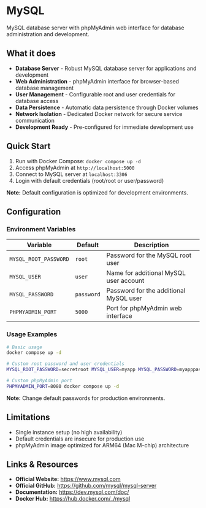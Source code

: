 # MySQL

MySQL database server with phpMyAdmin web interface for database administration and development.

## What it does

- **Database Server** - Robust MySQL database server for applications and development
- **Web Administration** - phpMyAdmin interface for browser-based database management
- **User Management** - Configurable root and user credentials for database access
- **Data Persistence** - Automatic data persistence through Docker volumes
- **Network Isolation** - Dedicated Docker network for secure service communication
- **Development Ready** - Pre-configured for immediate development use

## Quick Start

1. Run with Docker Compose: `docker compose up -d`
2. Access phpMyAdmin at `http://localhost:5000`
3. Connect to MySQL server at `localhost:3306`
4. Login with default credentials (root/root or user/password)

**Note:** Default configuration is optimized for development environments.

## Configuration

### Environment Variables

| Variable | Default | Description |
|----|---|----|
| `MYSQL_ROOT_PASSWORD` | `root` | Password for the MySQL root user |
| `MYSQL_USER` | `user` | Name for additional MySQL user account |
| `MYSQL_PASSWORD` | `password` | Password for the additional MySQL user |
| `PHPMYADMIN_PORT` | `5000` | Port for phpMyAdmin web interface |

### Usage Examples

```bash
# Basic usage
docker compose up -d

# Custom root password and user credentials
MYSQL_ROOT_PASSWORD=secretroot MYSQL_USER=myapp MYSQL_PASSWORD=myapppass docker compose up -d

# Custom phpMyAdmin port
PHPMYADMIN_PORT=8080 docker compose up -d
```

**Note:** Change default passwords for production environments.

## Limitations

- Single instance setup (no high availability)
- Default credentials are insecure for production use
- phpMyAdmin image optimized for ARM64 (Mac M-chip) architecture

## Links & Resources

- **Official Website:** <https://www.mysql.com>
- **Official GitHub:** <https://github.com/mysql/mysql-server>
- **Documentation:** <https://dev.mysql.com/doc/>
- **Docker Hub:** <https://hub.docker.com/_/mysql>
